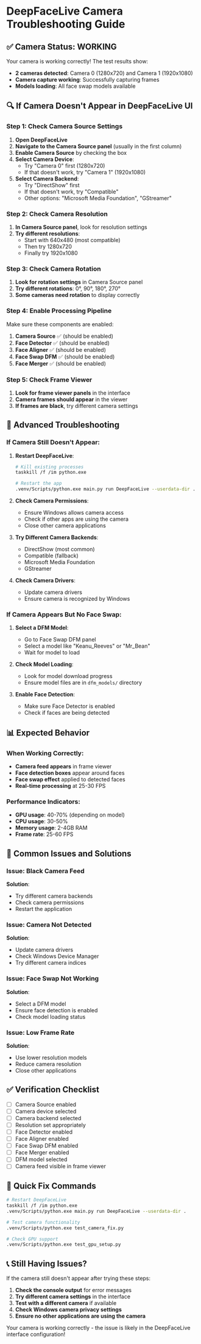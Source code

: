 # DeepFaceLive Camera Troubleshooting Guide

## ✅ Camera Status: WORKING

Your camera is working correctly! The test results show:
- **2 cameras detected**: Camera 0 (1280x720) and Camera 1 (1920x1080)
- **Camera capture working**: Successfully capturing frames
- **Models loading**: All face swap models available

## 🔍 If Camera Doesn't Appear in DeepFaceLive UI

### Step 1: Check Camera Source Settings

1. **Open DeepFaceLive**
2. **Navigate to the Camera Source panel** (usually in the first column)
3. **Enable Camera Source** by checking the box
4. **Select Camera Device**:
   - Try "Camera 0" first (1280x720)
   - If that doesn't work, try "Camera 1" (1920x1080)
5. **Select Camera Backend**:
   - Try "DirectShow" first
   - If that doesn't work, try "Compatible"
   - Other options: "Microsoft Media Foundation", "GStreamer"

### Step 2: Check Camera Resolution

1. **In Camera Source panel**, look for resolution settings
2. **Try different resolutions**:
   - Start with 640x480 (most compatible)
   - Then try 1280x720
   - Finally try 1920x1080

### Step 3: Check Camera Rotation

1. **Look for rotation settings** in Camera Source panel
2. **Try different rotations**: 0°, 90°, 180°, 270°
3. **Some cameras need rotation** to display correctly

### Step 4: Enable Processing Pipeline

Make sure these components are enabled:
1. **Camera Source** ✅ (should be enabled)
2. **Face Detector** ✅ (should be enabled)
3. **Face Aligner** ✅ (should be enabled)
4. **Face Swap DFM** ✅ (should be enabled)
5. **Face Merger** ✅ (should be enabled)

### Step 5: Check Frame Viewer

1. **Look for frame viewer panels** in the interface
2. **Camera frames should appear** in the viewer
3. **If frames are black**, try different camera settings

## 🔧 Advanced Troubleshooting

### If Camera Still Doesn't Appear:

1. **Restart DeepFaceLive**:
   ```bash
   # Kill existing processes
   taskkill /f /im python.exe
   
   # Restart the app
   .venv/Scripts/python.exe main.py run DeepFaceLive --userdata-dir .
   ```

2. **Check Camera Permissions**:
   - Ensure Windows allows camera access
   - Check if other apps are using the camera
   - Close other camera applications

3. **Try Different Camera Backends**:
   - DirectShow (most common)
   - Compatible (fallback)
   - Microsoft Media Foundation
   - GStreamer

4. **Check Camera Drivers**:
   - Update camera drivers
   - Ensure camera is recognized by Windows

### If Camera Appears But No Face Swap:

1. **Select a DFM Model**:
   - Go to Face Swap DFM panel
   - Select a model like "Keanu_Reeves" or "Mr_Bean"
   - Wait for model to load

2. **Check Model Loading**:
   - Look for model download progress
   - Ensure model files are in `dfm_models/` directory

3. **Enable Face Detection**:
   - Make sure Face Detector is enabled
   - Check if faces are being detected

## 📊 Expected Behavior

### When Working Correctly:
- **Camera feed appears** in frame viewer
- **Face detection boxes** appear around faces
- **Face swap effect** applied to detected faces
- **Real-time processing** at 25-30 FPS

### Performance Indicators:
- **GPU usage**: 40-70% (depending on model)
- **CPU usage**: 30-50%
- **Memory usage**: 2-4GB RAM
- **Frame rate**: 25-60 FPS

## 🐛 Common Issues and Solutions

### Issue: Black Camera Feed
**Solution**: 
- Try different camera backends
- Check camera permissions
- Restart the application

### Issue: Camera Not Detected
**Solution**:
- Update camera drivers
- Check Windows Device Manager
- Try different camera indices

### Issue: Face Swap Not Working
**Solution**:
- Select a DFM model
- Ensure face detection is enabled
- Check model loading status

### Issue: Low Frame Rate
**Solution**:
- Use lower resolution models
- Reduce camera resolution
- Close other applications

## ✅ Verification Checklist

- [ ] Camera Source enabled
- [ ] Camera device selected
- [ ] Camera backend selected
- [ ] Resolution set appropriately
- [ ] Face Detector enabled
- [ ] Face Aligner enabled
- [ ] Face Swap DFM enabled
- [ ] Face Merger enabled
- [ ] DFM model selected
- [ ] Camera feed visible in frame viewer

## 🚀 Quick Fix Commands

```bash
# Restart DeepFaceLive
taskkill /f /im python.exe
.venv/Scripts/python.exe main.py run DeepFaceLive --userdata-dir .

# Test camera functionality
.venv/Scripts/python.exe test_camera_fix.py

# Check GPU support
.venv/Scripts/python.exe test_gpu_setup.py
```

## 📞 Still Having Issues?

If the camera still doesn't appear after trying these steps:

1. **Check the console output** for error messages
2. **Try different camera settings** in the interface
3. **Test with a different camera** if available
4. **Check Windows camera privacy settings**
5. **Ensure no other applications are using the camera**

Your camera is working correctly - the issue is likely in the DeepFaceLive interface configuration! 